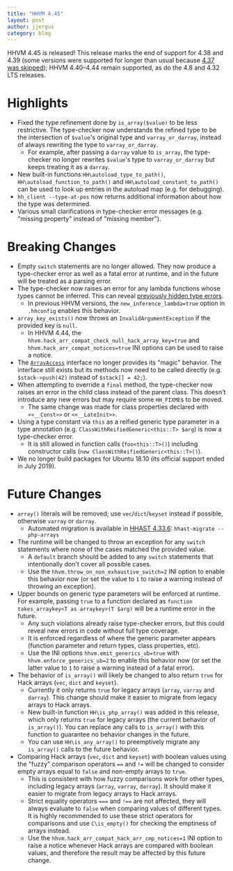 ```yaml
---
title: "HHVM 4.45"
layout: post
author: jjergus
category: blog
---
```


HHVM 4.45 is released! This release marks the end of support for 4.38 and 4.39
(some versions were supported for longer than usual because
[4.37 was skipped](https://hhvm.com/blog/2019/12/17/cancelling-hhvm-4.37.html));
HHVM 4.40&ndash;4.44 remain supported, as do the 4.8 and 4.32 LTS releases.

# Highlights

- Fixed the type refinement done by `is_array($value)` to be less restrictive.
  The type-checker now understands the refined type to be the intersection of
  `$value`'s original type and `varray_or_darray`, instead of always rewriting
  the type to `varray_or_darray`.
  - For example, after passing a `darray` value to `is_array`, the type-checker
    no longer rewrites `$value`'s type to `varray_or_darray` but keeps treating
    it as a `darray`.
- New built-in functions `HH\autoload_type_to_path()`,
  `HH\autoload_function_to_path()` and `HH\autoload_constant_to_path()` can be
  used to look up entries in the autoload map (e.g. for debugging).
- `hh_client --type-at-pos` now returns additional information about how the
  type was determined.
- Various small clarifications in type-checker error messages (e.g. "missing
  property" instead of "missing member").

# Breaking Changes

- Empty `switch` statements are no longer allowed. They now produce a
  type-checker error as well as a fatal error at runtime, and in the future will
  be treated as a parsing error.
- The type-checker now raises an error for any lambda functions whose types
  cannot be inferred. This can reveal
  [previously hidden type errors](https://hhvm.com/blog/2020/02/10/hhvm-4.44.html#new-lambda-inference).
  - In previous HHVM versions, the `new_inference_lambda=true` option in
    `.hhconfig` enables this behavior.
- `array_key_exists()` now throws an `InvalidArgumentException` if the provided
  key is `null`.
  - In HHVM 4.44, the `hhvm.hack_arr_compat_check_null_hack_array_key=true` and
    `hhvm.hack_arr_compat_notices=true` INI options can be used to raise a
    notice.
- The [`ArrayAccess`](https://www.php.net/manual/en/class.arrayaccess.php)
  interface no longer provides its "magic" behavior. The interface still exists
  but its methods now need to be called directly (e.g. `$stack->push(42)`
  instead of `$stack[] = 42;`).
- When attempting to override a `final` method, the type-checker now raises an
  error in the child class instead of the parent class. This doesn't introduce
  any new errors but may require some `HH_FIXME`s to be moved.
  - The same change was made for class properties declared with `<<__Const>>` or
    `<<__LateInit>>`.
- Using a type constant via `this` as a reified generic type parameter in a
  type annotation (e.g. `ClassWithReifiedGeneric<this::T> $arg`) is now a
  type-checker error.
  - It is still allowed in function calls (`foo<this::T>()`) including
    constructor calls (`new ClassWithReifiedGeneric<this::T>()`).
- We no longer build packages for Ubuntu 18.10 (its official support ended in
  July 2019).

# Future Changes

- `array()` literals will be removed; use `vec`/`dict`/`keyset` instead if
  possible, otherwise `varray` or `darray`.
  - Automated migration is available in
    [HHAST 4.33.6](https://github.com/hhvm/hhast/releases/tag/v4.33.6):
    `hhast-migrate --php-arrays`
- The runtime will be changed to throw an exception for any `switch` statements
  where none of the cases matched the provided value.
  - A `default` branch should be added to any `switch` statements that
    intentionally don't cover all possible cases.
  - Use the `hhvm.throw_on_non_exhaustive_switch=2` INI option to enable this
    behavior now (or set the value to `1` to raise a warning instead of throwing
    an exception).
- Upper bounds on generic type parameters will be enforced at runtime. For
  example, passing `true` to a function declared as
  `function takes_arraykey<T as arraykey>(T $arg)` will be a runtime error in
  the future.
  - Any such violations already raise type-checker errors, but this could reveal
    new errors in code without full type coverage.
  - It is enforced regardless of where the generic parameter appears (function
    parameter and return types, class properties, etc).
  - Use the INI options `hhvm.emit_generics_ub=true` with
    `hhvm.enforce_generics_ub=2` to enable this behavior now (or set the latter
    value to `1` to raise a warning instead of a fatal error).
- The behavior of `is_array()` will likely be changed to also return `true` for
  Hack arrays (`vec`, `dict` and `keyset`).
  - Currently it only returns `true` for legacy arrays (`array`, `varray` and
    `darray`). This change should make it easier to migrate from legacy arrays
    to Hack arrays.
  - New built-in function `HH\is_php_array()` was added in this release, which
    only returns `true` for legacy arrays (the current behavior of
    `is_array()`). You can replace any calls to `is_array()` with this function
    to guarantee no behavior changes in the future.
  - You can use `HH\is_any_array()` to preemptively migrate any `is_array()`
    calls to the future behavior.
- Comparing Hack arrays (`vec`, `dict` and `keyset`) with boolean values using
  the "fuzzy" comparison operators `==` and `!=` will be changed to consider
  empty arrays equal to `false` and non-empty arrays to `true`.
  - This is consistent with how fuzzy comparisons work for other types,
    including legacy arrays (`array`, `varray`, `darray`). It should make it
    easier to migrate from legacy arrays to Hack arrays.
  - Strict equality operators `===` and `!==` are not affected, they will
    always evaluate to `false` when comparing values of different types. It is
    highly recommended to use these strict operators for comparisons and
    use `C\is_empty()` for checking the emptiness of arrays instead.
  - Use the `hhvm.hack_arr_compat_hack_arr_cmp_notices=1` INI option to raise a
    notice whenever Hack arrays are compared with boolean values, and therefore
    the result may be affected by this future change.
